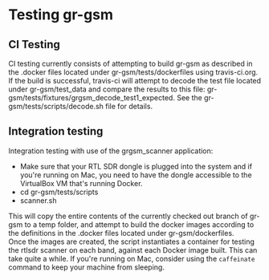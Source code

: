 # Testing gr-gsm

## CI Testing

CI testing currently consists of attempting to build gr-gsm as described in the .docker files located under gr-gsm/tests/dockerfiles using travis-ci.org.  If the build is successful, travis-ci will attempt to decode the test file located under gr-gsm/test_data and compare the results to this file: gr-gsm/tests/fixtures/grgsm_decode_test1_expected.  See the gr-gsm/tests/scripts/decode.sh file for details.

## Integration testing

Integration testing with use of the grgsm_scanner application:
* Make sure that your RTL SDR dongle is plugged into the system and if you're running on Mac, you need to have the dongle accessible to the VirtualBox VM that's running Docker.
* cd gr-gsm/tests/scripts
* scanner.sh

This will copy the entire contents of the currently checked out branch of gr-gsm to a temp folder, and attempt to build the docker images according to the definitions in the .docker files located under gr-gsm/dockerfiles.  
Once the images are created, the script instantiates a container for testing the rtlsdr scanner on each band, against each Docker image built.  This can take quite a while.  If you're running on Mac, consider using the ```caffeinate``` command to keep your machine from sleeping.
 